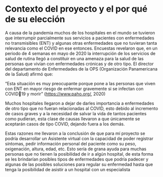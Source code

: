 # Contexto del proyecto y el por qué de su elección

A causa de la pandemia muchos de los hospitales en el mundo se tuvieron que 
interrumpir parcialmente sus servicios a pacientes con enfermedades no 
transmisibles (ENT) y algunas otras enfermedades que no tuvieran tanta relevancia 
como el COVID en ese entonces.
Encuestas revelaron que, en un periodo de 4 semanas en mayo de 2020 la 
interrupción de los servicios de salud de rutina llegó a constituir en una amenaza 
para la salud de las personas que vivían con enfermedades crónicas y de otro tipo.
El director del departamento de Enfermedades de la OPS (Organización 
Panamericana de la Salud) afirmó que:

“Esta situación es muy preocupante porque pone a las personas que viven 
con ENT en mayor riesgo de enfermar gravemente si se infectan con COVID19 y morir” (https://www.paho.org/, 2020)

Muchos hospitales llegaron a dejar de darles importancia a enfermedades de otro 
tipo que no fueran relacionadas al COVID, esto debido al incremento de casos 
graves y a la necesidad de salvar la vida de tantos pacientes como pudieran, esta 
clase de causas llevaron a que únicamente se aceptarán casos de tipo COVID, 
dejando fuera a los demás.

Estas razones me llevaron a la conclusión de que para mí proyecto se podría 
desarrollar un Asistente virtual con la capacidad de poder registrar síntomas, pedir 
información personal del paciente como su peso, oxigenación, altura, edad, etc.
Esto sería de grana ayuda para muchas personas que no tienen la posibilidad de ir 
a algún hospital, de esta forma se les brindarían posibles tipos de enfermedades 
que podría padecer y algunas de las posibles soluciones para regular su 
enfermedad hasta que tenga la posibilidad de asistir a un hospital con un 
especialista


